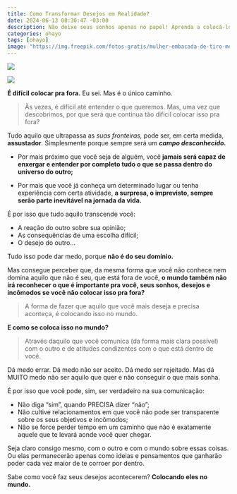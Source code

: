 ```yaml
---
title: Como Transformar Desejos em Realidade?
date: 2024-06-13 08:30:47 -03:00
description: Não deixe seus sonhos apenas no papel! Aprenda a colocá-los em prática, Seja protagonista da sua vida!
categories: ohayo
tags: [ohayo]
image: "https://img.freepik.com/fotos-gratis/mulher-embacada-de-tiro-medio-segurando-poste_23-2149321547.jpg"
---
```


![](https://cdn.jsdelivr.net/gh/geanramos/files/img/rising-tag.png)

![](https://img.freepik.com/fotos-gratis/mulher-embacada-de-tiro-medio-segurando-poste_23-2149321547.jpg)

**É difícil colocar pra fora.** Eu sei. Mas é o único caminho.

> Às vezes, é difícil até entender o que queremos. Mas, uma vez que descobrimos, por que será que continua tão difícil colocar isso pra fora?

Tudo aquilo que ultrapassa as  _suas fronteiras,_  pode ser, em certa medida,  **assustador**. Simplesmente porque sempre será um  _**campo desconhecido.**_

-   Por mais próximo que você seja de alguém, você  **jamais será capaz de enxergar e entender por completo tudo o que se passa dentro do universo do outro;**
    
-   Por mais que você já conheça um determinado lugar ou tenha experiência com certa atividade,  **a surpresa, o imprevisto, sempre serão parte inevitável na jornada da vida.**
    

É por isso que tudo aquilo transcende você:

 - A reação do outro sobre sua opinião; 
 - As consequências de uma escolha difícil; 
 - O desejo do outro…

Tudo isso pode dar medo, porque  **não é do seu domínio.**

Mas consegue perceber que, da mesma forma que você não conhece nem domina aquilo que não é seu, que está fora de você,  **o mundo também não irá reconhecer o que é importante pra você, seus sonhos, desejos e incômodos se você não colocar isso pra fora?**

> A forma de fazer que aquilo que você mais deseja e precisa aconteça, é colocando isso no mundo.

**E como se coloca isso no mundo?**

> Através daquilo que você comunica (da forma mais clara possível) com o outro e de atitudes condizentes com o que está dentro de você.

Dá medo errar. Dá medo não ser aceito. Dá medo ser rejeitado. Mas dá MUITO medo não ser aquilo que quer e não conseguir o que mais sonha.

É por isso que você pode, sim, ser verdadeiro na sua comunicação:

-   Não diga “sim”, quando PRECISA dizer “não”;    
-   Não cultive relacionamentos em que você não pode ser transparente sobre os seus objetivos e incômodos;    
-   Não se force perder tempo em um caminho que não é exatamente aquele que te levará aonde você quer chegar.

Seja claro consigo mesmo, com o outro e com o mundo sobre essas coisas. Ou elas permanecerão apenas como ideias e pensamentos que ganharão poder cada vez maior de te corroer por dentro.

Sabe como você faz seus desejos acontecerem? 
**Colocando eles no mundo.**